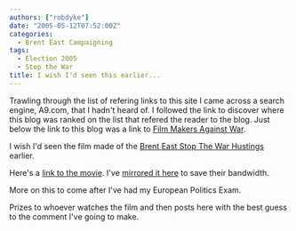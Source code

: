 ```yaml
---
authors: ["robdyke"]
date: "2005-05-12T07:52:00Z"
categories:
  - Brent East Campaigning
tags:
  - Election 2005
  - Stop the War
title: I wish I'd seen this earlier...
---
```

Trawling through the list of refering links to this site I came across a search engine, A9.com, that I hadn't heard of. I followed the link to discover where this blog was ranked on the list that refered the reader to the blog. Just below the link to this blog was a link to [Film Makers Against War](http://www.filmmakersagainstwar.org).

I wish I'd seen the film made of the [Brent East Stop The War Hustings](http://becampaign.blogspot.com/2005/04/hustings-tonight.html) earlier.

Here's a [link to the movie](http://www.filmmakersagainstwar.org/movies/cymp_brent.wmv). I've [mirrored it here](http://www.comwifinet.com/becampaign/cymp_brent.wmv) to save their bandwidth.

More on this to come after I've had my European Politics Exam.
  
Prizes to whoever watches the film and then posts here with the best guess to the comment I've going to make.

